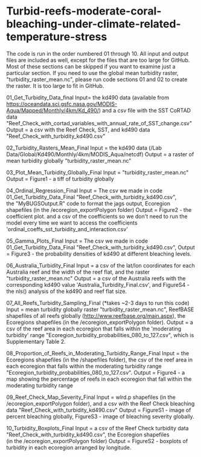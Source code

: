 # Turbid-reefs-moderate-coral-bleaching-under-climate-related-temperature-stress

The code is run in the order numbered 01 through 10. All input and output files are included as well, 
except for the files that are too large for GitHub. Most of these sections can be skipped if you want to examine 
just a particular section. If you need to use the global mean turbidity raster, "turbidity_raster_mean.nc", 
please run code sections 01 and 02 to create the raster. It is too large to fit in GitHub.

01_Get_Turbidity_Data_final
Input= the kd490 data (available from https://oceandata.sci.gsfc.nasa.gov/MODIS-Aqua/Mapped/Monthly/4km/Kd_490/) 
and a csv file with the SST CoRTAD data "Reef_Check_with_cortad_variables_with_annual_rate_of_SST_change.csv"
Output = a csv with the Reef Check, SST, and kd490 data "Reef_Check_with_turbidity_kd490.csv"

02_Turbidity_Rasters_Mean_Final
Input = the kd490 data (/Lab Data/Global/Kd490/Monthly/4km/MODIS_Aqua/netcdf)
Output = a raster of mean turbidity globally "turbidity_raster_mean.nc"

03_Plot_Mean_Turbidity_Globally_Final
Input = "turbidity_raster_mean.nc"
Output = Figure1 - a tiff of turbidity globally

04_Ordinal_Regression_Final
Input = The csv we made in code 01_Get_Turbidity_Data_Final "Reef_Check_with_turbidity_kd490.csv",  
the "MyBUGSOutput.R" code to format the jags output, Ecoregion shapefiles (in the /ecoregion_exportPolygon folder)
Output = Figure2 - the coefficient plot. and a csv of the coefficients so we don't need to run the model every time 
we want to access the coefficients 'ordinal_coeffs_sst_turbidity_and_interaction.csv'

05_Gamma_Plots_Final
Input = The csv we made in code 01_Get_Turbidity_Data_Final "Reef_Check_with_turbidity_kd490.csv",
Output = Figure3 - the probability densities of kd490 at different bleaching levels.

06_Australia_Turbidity_Final
Input = a csv of the lat/lon coordinates for each Australia reef and the width of the reef flat, 
and the raster "turbidity_raster_mean.nc"
Output = a csv of the Australia reefs with the corresponding kd490 value 'Australia_Turbidity_Final.csv', 
and FigureS4 - the nls() analysis of the kd490 and reef flat size.

07_All_Reefs_Turbidity_Sampling_Final (*takes ~2-3 days to run this code)
Input = mean turbidity globally raster "turbidity_raster_mean.nc", ReefBASE shapefiles of all reefs globally 
(http://www.reefbase.org/main.aspx), the Ecoregions shapefiles (in the /ecoregion_exportPolygon folder).
Output = a csv of the reef area in each ecoregion that falls within the 'moderating turbidity' range 
"Ecoregion_turbidity_probabilities_080_to_127.csv", which is Supplementary Table 2.

08_Proportion_of_Reefs_in_Moderating_Turbidity_Range_Final
Input = the Ecoregions shapefiles (in the /shapefiles folder), the csv of the reef area in each ecoregion 
that falls within the moderating turbidity range "Ecoregion_turbidity_probabilities_080_to_127.csv".
Output = Figure4 - a map showing the percentage of reefs in each ecoregion that fall within the moderating turbidity range

09_Reef_Check_Map_Severity_Final
Input = wlrd.p shapefiles (in the /ecoregion_exportPolygon folder), and a csv with the Reef Check bleaching 
data "Reef_Check_with_turbidity_kd490.csv"
Output = FigureS1 - image of percent bleaching globally, FigureS3 - image of bleaching severity globally.

10_Turbidity_Boxplots_Final
Input = a csv of the Reef Check turbidity data "Reef_Check_with_turbidity_kd490.csv", the Ecoregion shapefiles  
(in the /ecoregion_exportPolygon folder)
Output = FigureS2 - boxplots of turbidity in each ecoregion arranged by longitude.

